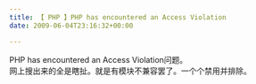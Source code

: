 ```yaml
---
title: 【 PHP 】PHP has encountered an Access Violation
date: 2009-06-04T23:16:32+00:00

---
```

PHP has encountered an Access Violation问题。  
网上搜出来的全是瞎扯。就是有模块不兼容罢了。一个个禁用并排除。

